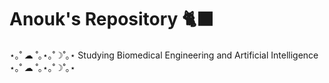 # Anouk's Repository 🐈‍⬛

⋆｡˚ ☁︎ ˚｡⋆｡˚☽˚｡⋆
       Studying Biomedical Engineering and Artificial Intelligence 
                                                            ⋆｡˚ ☁︎ ˚｡⋆｡˚☽˚｡⋆
